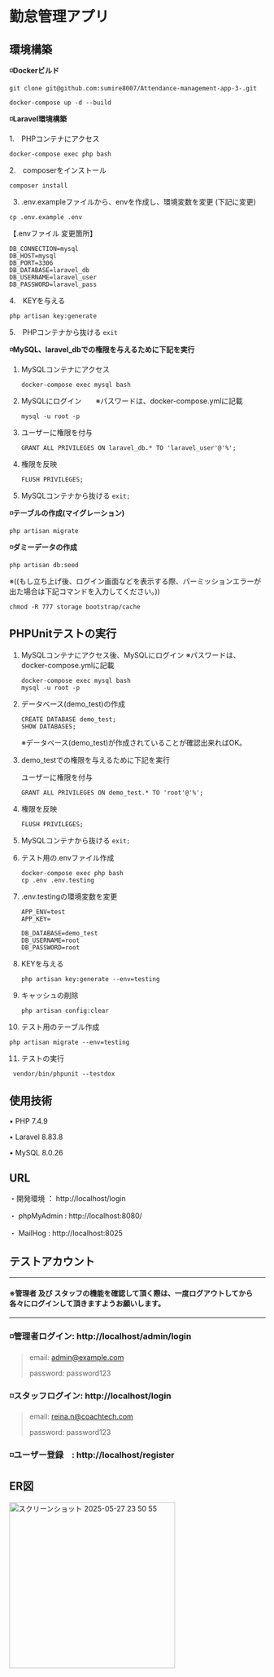 # 勤怠管理アプリ
## 環境構築
**◽️Dockerビルド**

```
git clone git@github.com:sumire8007/Attendance-management-app-3-.git
```
```
docker-compose up -d --build
```

**◽️Laravel環境構築**

1.　PHPコンテナにアクセス
```
docker-compose exec php bash
```
2.　composerをインストール
```
composer install
```
3. .env.exampleファイルから、envを作成し、環境変数を変更 (下記に変更)
```
cp .env.example .env
```
【.envファイル 変更箇所】
```
DB_CONNECTION=mysql
DB_HOST=mysql
DB_PORT=3306
DB_DATABASE=laravel_db
DB_USERNAME=laravel_user
DB_PASSWORD=laravel_pass
   ```
4.　KEYを与える
  ```
  php artisan key:generate
  ```
5.　PHPコンテナから抜ける
   ```exit```

**◽️MySQL、laravel_dbでの権限を与えるために下記を実行**
1. MySQLコンテナにアクセス
   ```
   docker-compose exec mysql bash
   ```
2. MySQLにログイン　　※パスワードは、docker-compose.ymlに記載
   ```
   mysql -u root -p
   ```           
5. ユーザーに権限を付与
   ```
   GRANT ALL PRIVILEGES ON laravel_db.* TO 'laravel_user'@'%';
   ```
  
4. 権限を反映
   ```
   FLUSH PRIVILEGES;
   ```
  
5. MySQLコンテナから抜ける
   ```exit;```
   
**◽️テーブルの作成(マイグレーション)**
```
php artisan migrate
```

**◽️ダミーデータの作成**
```
php artisan db:seed
```
※((もし立ち上げ後、ログイン画面などを表示する際、パーミッションエラーが出た場合は下記コマンドを入力してください。))
```
chmod -R 777 storage bootstrap/cache
```

## PHPUnitテストの実行
1. MySQLコンテナにアクセス後、MySQLにログイン ※パスワードは、docker-compose.ymlに記載
   ```
   docker-compose exec mysql bash
   mysql -u root -p
   ```
2. データベース(demo_test)の作成 
   ```
   CREATE DATABASE demo_test;
   SHOW DATABASES;
   ```
    ※データベース(demo_test)が作成されていることが確認出来ればOK。
 
3. demo_testでの権限を与えるために下記を実行
       
    ユーザーに権限を付与
      ```
      GRANT ALL PRIVILEGES ON demo_test.* TO 'root'@'%';
      ```
  
4. 権限を反映
   ```
   FLUSH PRIVILEGES;
   ```

5. MySQLコンテナから抜ける
   ```exit;```

   
6. テスト用の.envファイル作成
   ```
   docker-compose exec php bash
   cp .env .env.testing
   ```
  
7. .env.testingの環境変数を変更
   ```
   APP_ENV=test
   APP_KEY=

   DB_DATABASE=demo_test
   DB_USERNAME=root
   DB_PASSWORD=root
   ```
8. KEYを与える
   ```
   php artisan key:generate --env=testing
   ```
9. キャッシュの削除
   ```
   php artisan config:clear
   ```
10. テスト用のテーブル作成
   ```
   php artisan migrate --env=testing
   ```
11. テストの実行
  ```
   vendor/bin/phpunit --testdox
  ```

   
   
## 使用技術
• PHP 7.4.9

• Laravel 8.83.8

• MySQL 8.0.26


## URL

・開発環境 ： http://localhost/login

・ phpMyAdmin : http://localhost:8080/

・ MailHog : http://localhost:8025

## テストアカウント
-----------------------------------------------------------------------------------------------
#### ※管理者 及び スタッフの機能を確認して頂く際は、一度ログアウトしてから各々にログインして頂きますようお願いします。
-----------------------------------------------------------------------------------------------
### ◽️管理者ログイン: http://localhost/admin/login

   > email: admin@example.com
   > 
   > password: password123

### ◽️スタッフログイン: http://localhost/login

   > email: reina.n@coachtech.com
   > 
   > password: password123

### ◽️ユーザー登録　: http://localhost/register


## ER図

<img width="326" alt="スクリーンショット 2025-05-27 23 50 55" src="https://github.com/user-attachments/assets/95e4004d-8cc4-4da3-9d3b-803d7be97e4a" />
